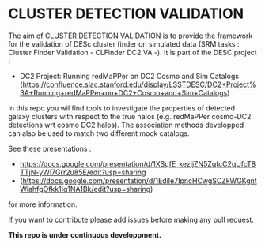 # CLUSTER DETECTION VALIDATION


The aim of CLUSTER DETECTION VALIDATION is to provide the framework for the validation of DESc cluster finder on simulated data (SRM tasks : Cluster Finder Validation - CLFinder DC2 VA -). It is part of the DESC project : 
- DC2 Project: Running redMaPPer on DC2 Cosmo and Sim Catalogs (https://confluence.slac.stanford.edu/display/LSSTDESC/DC2+Project%3A+Running+redMaPPer+on+DC2+Cosmo+and+Sim+Catalogs)  

In this repo you wil find tools to investigate the properties of detected galaxy clusters with respect to the true halos (e.g. redMaPPer cosmo-DC2 detections wrt cosmo DC2 halos). The association methods developped can also be used to match two different mock catalogs. 

See these presentations :
 - https://docs.google.com/presentation/d/1XSqfE_kezijZN5ZqfcC2qUfcT8TTjN-yWl7Grr2u85E/edit?usp=sharing
 - (https://docs.google.com/presentation/d/1EdiIe7IpncHCwgSCZkWGKgntWlahfgOfkk1Iq1NA1Bk/edit?usp=sharing) 

for more information. 

If you want to contribute please add issues before making any pull request. 

__This repo is under continuous developpment.__
